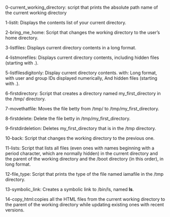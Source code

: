 0-current_working_directory: script that prints the absolute path name of the current working directory

1-listit: Displays the contents list of your current directory.

2-bring_me_home: Script that changes the working directory to the user’s home directory.

3-listfiles: Displays current directory contents in a long format.

4-listmorefiles: Displays current directory contents, including hidden files (starting with .).

5-listfilesdigitonly: Display current directory contents. with: Long format, with user and group IDs displayed numerically, And hidden files (starting with .).

6-firstdirectory: Script that creates a directory named my_first_directory in the /tmp/ directory.

7-movethatfile: Moves the file betty from /tmp/ to /tmp/my_first_directory.

8-firstdelete: Delete the file betty in /tmp/my_first_directory.

9-firstdirdeletion: Deletes my_first_directory that is in the /tmp directory.

10-back: Script that changes the working directory to the previous one.

11-lists: Script that lists all files (even ones with names beginning with a period character, which are normally hidden) in the current directory and the parent of the working directory and the /boot directory (in this order), in long format.

12-file_type: Script that prints the type of the file named iamafile in the /tmp directory.

13-symbolic_link: Creates a symbolic link to /bin/ls, named __ls__.

14-copy_html:copies  all the HTML files from the current working directory to the parent of the working directory while updating existing ones with recent versions.